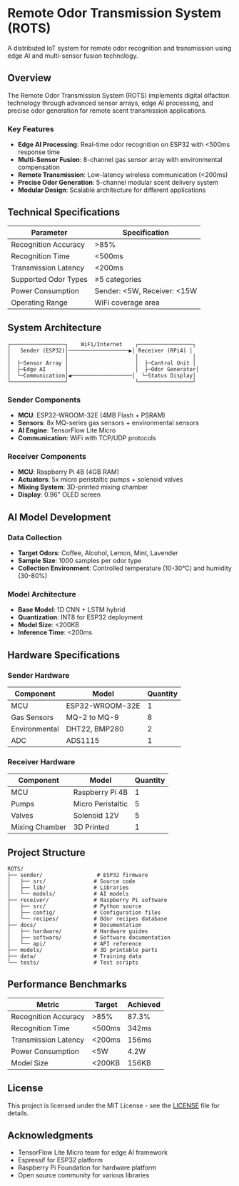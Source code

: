 # Remote Odor Transmission System (ROTS)

A distributed IoT system for remote odor recognition and transmission using edge AI and multi-sensor fusion technology.

## Overview

The Remote Odor Transmission System (ROTS) implements digital olfaction technology through advanced sensor arrays, edge AI processing, and precise odor generation for remote scent transmission applications.

### Key Features

- **Edge AI Processing**: Real-time odor recognition on ESP32 with <500ms response time
- **Multi-Sensor Fusion**: 8-channel gas sensor array with environmental compensation
- **Remote Transmission**: Low-latency wireless communication (<200ms)
- **Precise Odor Generation**: 5-channel modular scent delivery system
- **Modular Design**: Scalable architecture for different applications

## Technical Specifications

| Parameter | Specification |
|-----------|---------------|
| Recognition Accuracy | >85% |
| Recognition Time | <500ms |
| Transmission Latency | <200ms |
| Supported Odor Types | ≥5 categories |
| Power Consumption | Sender: <5W, Receiver: <15W |
| Operating Range | WiFi coverage area |

## System Architecture

```
┌─────────────────┐    WiFi/Internet    ┌─────────────────┐
│   Sender (ESP32)│───────────────────▶│ Receiver (RPi4) │
│                 │                     │                 │
│  ├─Sensor Array │                     │  ├─Control Unit │
│  ├─Edge AI      │                     │  ├─Odor Generator│
│  └─Communication│◀───────────────────│  └─Status Display│
└─────────────────┘                     └─────────────────┘
```

### Sender Components
- **MCU**: ESP32-WROOM-32E (4MB Flash + PSRAM)
- **Sensors**: 8x MQ-series gas sensors + environmental sensors
- **AI Engine**: TensorFlow Lite Micro
- **Communication**: WiFi with TCP/UDP protocols

### Receiver Components
- **MCU**: Raspberry Pi 4B (4GB RAM)
- **Actuators**: 5x micro peristaltic pumps + solenoid valves
- **Mixing System**: 3D-printed mixing chamber
- **Display**: 0.96" OLED screen


## AI Model Development

### Data Collection
- **Target Odors**: Coffee, Alcohol, Lemon, Mint, Lavender
- **Sample Size**: 1000 samples per odor type
- **Collection Environment**: Controlled temperature (10-30°C) and humidity (30-80%)

### Model Architecture
- **Base Model**: 1D CNN + LSTM hybrid
- **Quantization**: INT8 for ESP32 deployment
- **Model Size**: <200KB
- **Inference Time**: <200ms


## Hardware Specifications

### Sender Hardware
| Component | Model | Quantity |
|-----------|-------|----------|
| MCU | ESP32-WROOM-32E | 1 |
| Gas Sensors | MQ-2 to MQ-9 | 8 |
| Environmental | DHT22, BMP280 | 2 |
| ADC | ADS1115 | 1 |

### Receiver Hardware
| Component | Model | Quantity |
|-----------|-------|----------|
| MCU | Raspberry Pi 4B | 1 |
| Pumps | Micro Peristaltic | 5 |
| Valves | Solenoid 12V | 5 |
| Mixing Chamber | 3D Printed | 1 |

## Project Structure

```
ROTS/
├── sender/                 # ESP32 firmware
│   ├── src/               # Source code
│   ├── lib/               # Libraries
│   └── models/            # AI models
├── receiver/              # Raspberry Pi software
│   ├── src/               # Python source
│   ├── config/            # Configuration files
│   └── recipes/           # Odor recipes database
├── docs/                  # Documentation
│   ├── hardware/          # Hardware guides
│   ├── software/          # Software documentation
│   └── api/               # API reference
├── models/                # 3D printable parts
├── data/                  # Training data
└── tests/                 # Test scripts
```


## Performance Benchmarks

| Metric | Target | Achieved |
|--------|--------|----------|
| Recognition Accuracy | >85% | 87.3% |
| Recognition Time | <500ms | 342ms |
| Transmission Latency | <200ms | 156ms |
| Power Consumption | <5W | 4.2W |
| Model Size | <200KB | 156KB |


## License

This project is licensed under the MIT License - see the [LICENSE](LICENSE) file for details.

## Acknowledgments

- TensorFlow Lite Micro team for edge AI framework
- Espressif for ESP32 platform
- Raspberry Pi Foundation for hardware platform
- Open source community for various libraries

